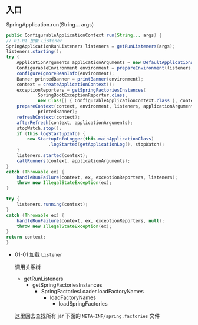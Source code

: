 ## 入口

SpringApplication.run(String... args)

```Java
public ConfigurableApplicationContext run(String... args) {
// 01-01 加载 Listener
SpringApplicationRunListeners listeners = getRunListeners(args);
listeners.starting();
try {
    ApplicationArguments applicationArguments = new DefaultApplicationArguments(args);
    ConfigurableEnvironment environment = prepareEnvironment(listeners, applicationArguments);
    configureIgnoreBeanInfo(environment);
    Banner printedBanner = printBanner(environment);
    context = createApplicationContext();
    exceptionReporters = getSpringFactoriesInstances(
            SpringBootExceptionReporter.class,
            new Class[] { ConfigurableApplicationContext.class }, context);
    prepareContext(context, environment, listeners, applicationArguments,
            printedBanner);
    refreshContext(context);
    afterRefresh(context, applicationArguments);
    stopWatch.stop();
    if (this.logStartupInfo) {
        new StartupInfoLogger(this.mainApplicationClass)
                .logStarted(getApplicationLog(), stopWatch);
    }
    listeners.started(context);
    callRunners(context, applicationArguments);
}
catch (Throwable ex) {
    handleRunFailure(context, ex, exceptionReporters, listeners);
    throw new IllegalStateException(ex);
}

try {
    listeners.running(context);
}
catch (Throwable ex) {
    handleRunFailure(context, ex, exceptionReporters, null);
    throw new IllegalStateException(ex);
}
return context;
}
```

- 01-01 加载 `Listener`

  调用关系树

  - getRunListeners
    - getSpringFactoriesInstances
      - SpringFactoriesLoader.loadFactoryNames 
        - loadFactoryNames
          - loadSpringFactories  
          
  这里回去查找所有 jar 下面的 `META-INF/spring.factories` 文件          
